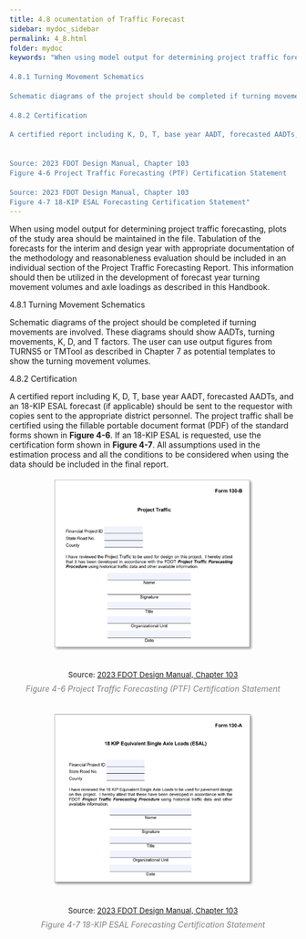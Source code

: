 ```yaml
---
title: 4.8 ocumentation of Traffic Forecast
sidebar: mydoc_sidebar
permalink: 4_8.html
folder: mydoc
keywords: "When using model output for determining project traffic forecasting, plots of the study area should be maintained in the file. Tabulation of the forecasts for the interim and design year with appropriate documentation of the methodology and reasonableness evaluation should be included in an individual section of the Project Traffic Forecasting Report. This information should then be utilized in the development of forecast year turning movement volumes and axle loadings as described in this Handbook.

4.8.1 Turning Movement Schematics

Schematic diagrams of the project should be completed if turning movements are involved. These diagrams should show AADTs, turning movements, K, D, and T factors. The user can use output figures from TURNS5 or TMTool as described in Chapter 7 as potential templates to show the turning movement volumes.

4.8.2 Certification

A certified report including K, D, T, base year AADT, forecasted AADTs, and an 18-KIP ESAL forecast (if applicable) should be sent to the requestor with copies sent to the appropriate district personnel. The project traffic shall be certified using the fillable portable document format (PDF) of the standard forms shown in Figure 4-6. If an 18-KIP ESAL is requested, use the certification form shown in Figure 4-7. All assumptions used in the estimation process and all the conditions to be considered when using the data should be included in the final report.


Source: 2023 FDOT Design Manual, Chapter 103
Figure 4-6 Project Traffic Forecasting (PTF) Certification Statement

Source: 2023 FDOT Design Manual, Chapter 103
Figure 4-7 18-KIP ESAL Forecasting Certification Statement"
---
```


<style>
  div{text-align: justify;}
</style>

When using model output for determining project traffic forecasting, plots of the study area should be maintained in the file. Tabulation of the forecasts for the interim and design year with appropriate documentation of the methodology and reasonableness evaluation should be included in an individual section of the Project Traffic Forecasting Report. This information should then be utilized in the development of forecast year turning movement volumes and axle loadings as described in this Handbook.

<span class="subtitle-3">4.8.1	Turning Movement Schematics</span>

Schematic diagrams of the project should be completed if turning movements are involved. These diagrams should show AADTs, turning movements, K, D, and T factors. The user can use output figures from TURNS5 or TMTool as described in Chapter 7 as potential templates to show the turning movement volumes.

<span class="subtitle-3">4.8.2	Certification</span>

A certified report including K, D, T, base year AADT, forecasted AADTs, and an 18-KIP ESAL forecast (if applicable) should be sent to the requestor with copies sent to the appropriate district personnel. The project traffic shall be certified using the fillable portable document format (PDF) of the standard forms shown in <b>Figure 4-6</b>. If an 18-KIP ESAL is requested, use the certification form shown in <b>Figure 4-7</b>. All assumptions used in the estimation process and all the conditions to be considered when using the data should be included in the final report.

<center>
<img src="images/fig4_6.png" style="max-width: 70%; text-align:center; margin-bottom: 2rem" >
</center>
<div style="font-size:13px; text-align:center">Source: <a href="https://fdotwww.blob.core.windows.net/sitefinity/docs/default-source/roadway/fdm/2023/2023fdm103forms.pdf?" target="_blank">2023 FDOT Design Manual, Chapter 103</a></div>
<div style="text-align:center; color:grey; margin-bottom: 2rem; margin-top: 0.5rem"><i>Figure 4-6 Project Traffic Forecasting (PTF) Certification Statement</i></div> 


<center>
<img src="images/fig4_7.png" style="max-width: 70%; text-align:center; margin-bottom: 2rem" >
</center>
<div style="font-size:13px; text-align:center">Source: <a href="https://fdotwww.blob.core.windows.net/sitefinity/docs/default-source/roadway/fdm/2023/2023fdm103forms.pdf?" target="_blank">2023 FDOT Design Manual, Chapter 103</a></div>
<div style="text-align:center; color:grey; margin-bottom: 2rem; margin-top: 0.5rem"><i>Figure 4-7 18-KIP ESAL Forecasting Certification Statement</i></div> 














